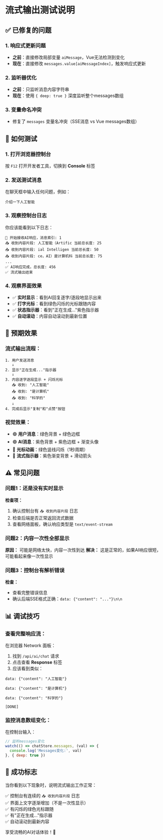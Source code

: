 # 流式输出测试说明

## ✅ 已修复的问题

### 1. **响应式更新问题**
- **之前**：直接修改局部变量 `aiMessage`，Vue无法检测到变化
- **现在**：直接修改 `messages.value[aiMessageIndex]`，触发响应式更新

### 2. **监听器优化**
- **之前**：只监听消息内容字符串
- **现在**：使用 `{ deep: true }` 深度监听整个messages数组

### 3. **变量命名冲突**
- 修复了 `messages` 变量名冲突（SSE消息 vs Vue messages数组）

## 🧪 如何测试

### 1. 打开浏览器控制台
按 `F12` 打开开发者工具，切换到 **Console** 标签

### 2. 发送测试消息
在聊天框中输入任何问题，例如：
```
介绍一下人工智能
```

### 3. 观察控制台日志
你应该能看到以下日志：

```
🤖 开始接收AI响应，消息索引: 1
📥 收到内容片段: 人工智能（Artific 当前总长度: 25
📥 收到内容片段: ial Intelligen 当前总长度: 50
📥 收到内容片段: ce，AI）是计算机科 当前总长度: 75
...
✅ AI响应完成，总长度: 456
✅ 流式输出结束
```

### 4. 观察界面效果
- ✅ **实时显示**：看到AI回复逐字/逐段地显示出来
- ✅ **打字光标**：看到绿色闪烁的光标跟随内容
- ✅ **状态指示器**：看到"正在生成..."紫色指示器
- ✅ **自动滚动**：内容自动滚动到最新位置

## 🎯 预期效果

### 流式输出流程：
```
1. 用户发送消息
   ↓
2. 显示"正在生成..."指示器
   ↓
3. 内容逐字逐段显示 + 闪烁光标
   📥 收到: "人工智能"
   📥 收到: "是计算机"
   📥 收到: "科学的"
   ↓
4. 完成后显示"复制"和"点赞"按钮
```

### 视觉效果：
- 🟢 **用户消息**：绿色背景 + 绿色边框
- 🟣 **AI消息**：紫色背景 + 紫色边框 + 渐变头像
- 💚 **光标动画**：绿色竖线闪烁（1秒周期）
- 🎨 **流式指示器**：紫色渐变背景 + 滑动箭头

## ⚠️ 常见问题

### 问题1：还是没有实时显示
**检查项：**
1. 确认控制台有 `📥 收到内容片段` 日志
2. 检查后端是否正常返回流式数据
3. 查看网络面板，确认响应类型是 `text/event-stream`

### 问题2：内容一次性全部显示
**原因：** 可能是网络太快，内容一次性到达
**解决：** 这是正常的，如果AI响应很短，可能看起来像一次性显示

### 问题3：控制台有解析错误
**检查：** 
- 查看完整错误信息
- 确认后端SSE格式正确：`data: {"content": "..."}\n\n`

## 📊 调试技巧

### 查看完整响应流：
在浏览器 Network 面板：
1. 找到 `/api/ai/chat` 请求
2. 点击查看 **Response** 标签
3. 应该看到类似：
```
data: {"content": "人工智能"}

data: {"content": "是计算机"}

data: {"content": "科学的"}

[DONE]
```

### 监控消息数组变化：
在控制台输入：
```javascript
// 监听messages变化
watch(() => chatStore.messages, (val) => {
  console.log('Messages变化:', val)
}, { deep: true })
```

## 🎉 成功标志

当你看到以下现象时，说明流式输出工作正常：

✅ 控制台有连续的 `📥 收到内容片段` 日志  
✅ 界面上文字逐渐增加（不是一次性显示）  
✅ 有闪烁的绿色光标跟随  
✅ 有"正在生成..."指示器  
✅ 自动滚动到最新内容  

享受流畅的AI对话体验！🚀

